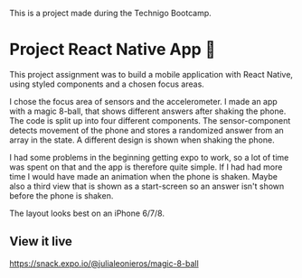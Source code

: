 This is a project made during the Technigo Bootcamp.

# Project React Native App 📱
This project assignment was to build a mobile application with React Native, using styled components and a chosen focus areas.

I chose the focus area of sensors and the accelerometer. I made an app with a magic 8-ball, that shows different answers after shaking the phone. The code is split up into four different components. The sensor-component detects movement of the phone and stores a randomized answer from an array in the state. A different design is shown when shaking the phone. 

I had some problems in the beginning getting expo to work, so a lot of time was spent on that and the app is therefore quite simple. If I had had more time I would have made an animation when the phone is shaken. Maybe also a third view that is shown as a start-screen so an answer isn't shown before the phone is shaken.

The layout looks best on an iPhone 6/7/8.

## View it live
https://snack.expo.io/@julialeonieros/magic-8-ball
